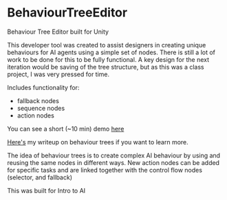 # BehaviourTreeEditor
Behaviour Tree Editor built for Unity

This developer tool was created to assist designers in creating unique behaviours for AI agents using a simple set of nodes.
There is still a lot of work to be done for this to be fully functional. A key design for the next iteration would be saving of the tree structure, but as this was a class project, I was very pressed for time.

Includes functionality for:
- fallback nodes
- sequence nodes
- action nodes

You can see a short (~10 min) demo [here](https://youtu.be/PKJ8B0WJEuM)

[Here's](https://github.com/AaronSalo/BehaviourTreeEditor/blob/21c041ae920a07c80d34bc49b63fa5a424300d34/Behaviour%20Trees_%20What%20They%20are%20and%20Why%20They%20are%20Useful.pdf) my writeup on behaviour trees if you want to learn more.

The idea of behaviour trees is to create complex AI behaviour by using and reusing the same nodes in different ways. New action nodes can be added for specific tasks and are linked together with the control flow nodes (selector, and fallback)


This was built for Intro to AI
